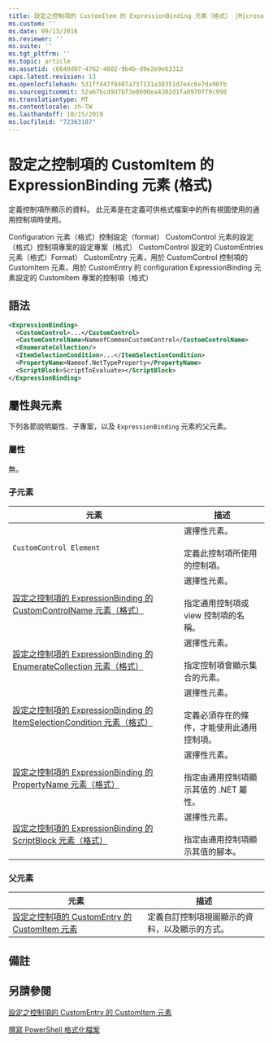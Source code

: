 ```yaml
---
title: 設定之控制項的 CustomItem 的 ExpressionBinding 元素（格式） |Microsoft Docs
ms.custom: ''
ms.date: 09/13/2016
ms.reviewer: ''
ms.suite: ''
ms.tgt_pltfrm: ''
ms.topic: article
ms.assetid: c6649d07-4762-4602-9b4b-d9e2e9e63312
caps.latest.revision: 13
ms.openlocfilehash: 531ff447f8407a737131a38351d7e4c6e7da90fb
ms.sourcegitcommit: 52a67bcd9d7bf3e8600ea4302d1fa8970ff9c998
ms.translationtype: MT
ms.contentlocale: zh-TW
ms.lasthandoff: 10/15/2019
ms.locfileid: "72363187"
---
```

# <a name="expressionbinding-element-for-customitem-for-controls-for-configuration-format"></a>設定之控制項的 CustomItem 的 ExpressionBinding 元素 (格式)

定義控制項所顯示的資料。 此元素是在定義可供格式檔案中的所有視圖使用的通用控制項時使用。

Configuration 元素（格式）控制設定（format） CustomControl 元素的設定（格式）控制項專案的設定專案（格式） CustomControl 設定的 CustomEntries 元素（格式）Format） CustomEntry 元素，用於 CustomControl 控制項的 CustomItem 元素，用於 CustomEntry 的 configuration ExpressionBinding 元素設定的 CustomItem 專案的控制項（格式）

## <a name="syntax"></a>語法

```xml
<ExpressionBinding>
  <CustomControl>...</CustomControl>
  <CustomControlName>NameofCommonCustomControl</CustomControlName>
  <EnumerateCollection/>
  <ItemSelectionCondition>...</ItemSelectionCondition>
  <PropertyName>Nameof.NetTypeProperty</PropertyName>
  <ScriptBlock>ScriptToEvaluate></ScriptBlock>
</ExpressionBinding>
```

## <a name="attributes-and-elements"></a>屬性與元素

下列各節說明屬性、子專案，以及 `ExpressionBinding` 元素的父元素。

### <a name="attributes"></a>屬性

無。

### <a name="child-elements"></a>子元素

|元素|描述|
|-------------|-----------------|
|`CustomControl Element`|選擇性元素。<br /><br /> 定義此控制項所使用的控制項。|
|[設定之控制項的 ExpressionBinding 的 CustomControlName 元素（格式）](./customcontrolname-element-for-expressionbinding-for-controls-for-configuration-format.md)|選擇性元素。<br /><br /> 指定通用控制項或 view 控制項的名稱。|
|[設定之控制項的 ExpressionBinding 的 EnumerateCollection 元素（格式）](./enumeratecollection-element-for-expressionbinding-for-controls-for-configuration-format.md)|選擇性元素。<br /><br /> 指定控制項會顯示集合的元素。|
|[設定之控制項的 ExpressionBinding 的 ItemSelectionCondition 元素（格式）](./itemselectioncondition-element-for-expressionbinding-for-controls-for-configuration-format.md)|選擇性元素。<br /><br /> 定義必須存在的條件，才能使用此通用控制項。|
|[設定之控制項的 ExpressionBinding 的 PropertyName 元素（格式）](./propertyname-element-for-expressionbinding-for-controls-for-configuration-format.md)|選擇性元素。<br /><br /> 指定由通用控制項顯示其值的 .NET 屬性。|
|[設定之控制項的 ExpressionBinding 的 ScriptBlock 元素（格式）](./scriptblock-element-for-expressionbinding-for-controls-for-configuration-format.md)|選擇性元素。<br /><br /> 指定由通用控制項顯示其值的腳本。|

### <a name="parent-elements"></a>父元素

|元素|描述|
|-------------|-----------------|
|[設定之控制項的 CustomEntry 的 CustomItem 元素](./customitem-element-for-customentry-for-controls-for-configuration-format.md)|定義自訂控制項視圖顯示的資料，以及顯示的方式。|

## <a name="remarks"></a>備註

## <a name="see-also"></a>另請參閱

[設定之控制項的 CustomEntry 的 CustomItem 元素](./customitem-element-for-customentry-for-controls-for-configuration-format.md)

[撰寫 PowerShell 格式化檔案](./writing-a-powershell-formatting-file.md)
